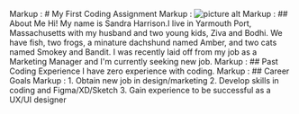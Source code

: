 Markup :  # My First Coding Assignment
Markup : ![picture alt](https://www.visittheusa.com/sites/default/files/styles/hero_l/public/2017-01/Getty_561511141_TripStop_PacificNRoadt_Hero_FinalCrop_10_14.jpg?itok=AqOcZRGN200x150 "I really enjoy the Pacific Northwest!")
Markup :  ## About Me
Hi! My name is Sandra Harrison.I live in Yarmouth Port, Massachusetts with my husband and two young kids, Ziva and Bodhi. We have fish, two frogs, a minature dachshund named Amber, and two cats named Smokey and Bandit. I was recently laid off from my job as a Marketing Manager and I'm currently seeking new job.
Markup :  ## Past Coding Experience
I have zero experience with coding. 
Markup :  ## Career Goals
 Markup : 1. Obtain new job in design/marketing
          2. Develop skills in coding and Figma/XD/Sketch
          3. Gain experience to be successful as a UX/UI designer